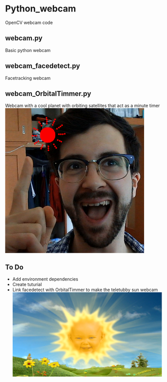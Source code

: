# Python_webcam
OpenCV webcam code

## webcam.py
Basic python webcam

## webcam_facedetect.py
Facetracking webcam

## webcam_OrbitalTimmer.py
Webcam with a cool planet with orbiting satellites that act as a minute timer
![example](https://github.com/JarvisSan22/Python_webcam/blob/main/E0_xravUYAUaZ8u.png)
## To Do
- Add environment dependencies
- Create tuturial
- Link facedetect with OrbitalTimmer to make the teletubby sun webcam 
![sun](https://github.com/JarvisSan22/Python_webcam/blob/main/Sun_Baby_Intro.PNG.png)
